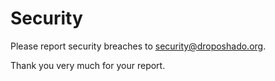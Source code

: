 # Security

Please report security breaches to [security@droposhado.org](mailto:security@droposhado.org).

Thank you very much for your report.
